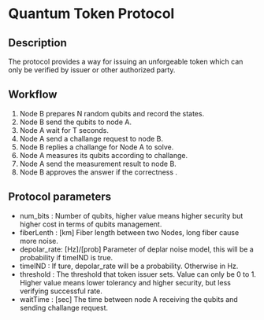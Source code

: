 # Quantum Token Protocol

## Description
 The protocol provides a way for issuing an unforgeable token which can only be verified by issuer or other authorized party.


## Workflow
 1. Node B prepares N random qubits and record the states.
 2. Node B send the qubits to node A.
 3. Node A wait for T seconds.
 4. Node A send a challange request to node B.
 5. Node B replies a challange for Node A to solve.
 6. Node A measures its qubits according to challange.
 7. Node A send the measurement result to node B.
 8. Node B approves the answer if the correctness .


## Protocol parameters

- num_bits    : Number of qubits, higher value means higher security but higher cost in terms of qubits management.
- fiberLenth  : [km] Fiber length between two Nodes, long fiber cause more noise.
- depolar_rate: [Hz]/[prob] Parameter of deplar noise model, this will be a probability if timeIND is true.
- timeIND     : If ture, depolar_rate will be a probability. Otherwise in Hz.
- threshold   : The threshold that token issuer sets. Value can only be 0 to 1. Higher value means lower tolerancy and higher security, but less verifying successful rate.
- waitTime    : [sec] The time between node A receiving the qubits and sending challange request.
